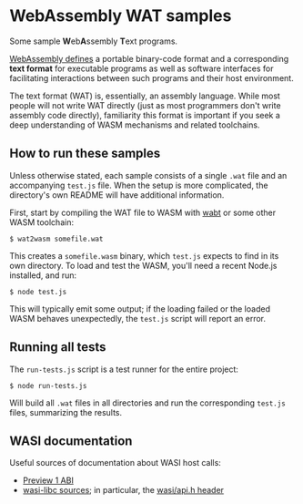 # WebAssembly WAT samples

Some sample **W**eb**A**ssembly **T**ext programs.

[WebAssembly defines](https://en.wikipedia.org/wiki/WebAssembly) a portable
binary-code format and a corresponding **text format** for executable programs
as well as software interfaces for facilitating interactions between such
programs and their host environment.

The text format (WAT) is, essentially, an assembly language. While most people
will not write WAT directly (just as most programmers don't write assembly code
directly), familiarity this format is important if you seek a deep understanding
of WASM mechanisms and related toolchains.

## How to run these samples

Unless otherwise stated, each sample consists of a single `.wat` file and an
accompanying `test.js` file. When the setup is more complicated, the directory's
own README will have additional information.

First, start by compiling the WAT file to WASM with [wabt](https://github.com/WebAssembly/wabt)
or some other WASM toolchain:

```
$ wat2wasm somefile.wat
```

This creates a `somefile.wasm` binary, which `test.js` expects to find in its
own directory. To load and test the WASM, you'll need a recent
Node.js installed, and run:

```
$ node test.js
```

This will typically emit some output; if the loading failed or the loaded WASM
behaves unexpectedly, the `test.js` script will report an error.

## Running all tests

The ``run-tests.js`` script is a test runner for the entire project:

```
$ node run-tests.js
```

Will build all `.wat` files in all directories and run the corresponding
``test.js`` files, summarizing the results.

## WASI documentation

Useful sources of documentation about WASI host calls:

* [Preview 1 ABI](https://github.com/WebAssembly/WASI/blob/main/legacy/preview1/docs.md)
* [wasi-libc sources](https://github.com/WebAssembly/wasi-libc); in particular,
  the [wasi/api.h header](https://github.com/WebAssembly/wasi-libc/blob/main/libc-bottom-half/headers/public/wasi/api.h)
